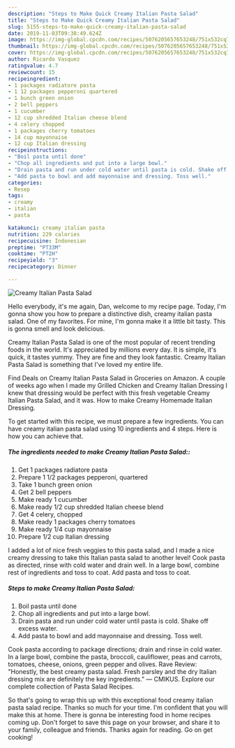 ```yaml
---
description: "Steps to Make Quick Creamy Italian Pasta Salad"
title: "Steps to Make Quick Creamy Italian Pasta Salad"
slug: 5155-steps-to-make-quick-creamy-italian-pasta-salad
date: 2019-11-03T09:38:49.624Z
image: https://img-global.cpcdn.com/recipes/5076205657653248/751x532cq70/creamy-italian-pasta-salad-recipe-main-photo.jpg
thumbnail: https://img-global.cpcdn.com/recipes/5076205657653248/751x532cq70/creamy-italian-pasta-salad-recipe-main-photo.jpg
cover: https://img-global.cpcdn.com/recipes/5076205657653248/751x532cq70/creamy-italian-pasta-salad-recipe-main-photo.jpg
author: Ricardo Vasquez
ratingvalue: 4.7
reviewcount: 15
recipeingredient:
- 1 packages radiatore pasta
- 1 12 packages pepperoni quartered
- 1 bunch green onion
- 2 bell peppers
- 1 cucumber
- 12 cup shredded Italian cheese blend
- 4 celery chopped
- 1 packages cherry tomatoes
- 14 cup mayonnaise
- 12 cup Italian dressing
recipeinstructions:
- "Boil pasta until done"
- "Chop all ingredients and put into a large bowl."
- "Drain pasta and run under cold water until pasta is cold. Shake off excess water."
- "Add pasta to bowl and add mayonnaise and dressing. Toss well."
categories:
- Resep
tags:
- creamy
- italian
- pasta

katakunci: creamy italian pasta
nutrition: 229 calories
recipecuisine: Indonesian
preptime: "PT33M"
cooktime: "PT2H"
recipeyield: "3"
recipecategory: Dinner

---
```



![Creamy Italian Pasta Salad](https://img-global.cpcdn.com/recipes/5076205657653248/751x532cq70/creamy-italian-pasta-salad-recipe-main-photo.jpg)

Hello everybody, it's me again, Dan, welcome to my recipe page. Today, I'm gonna show you how to prepare a distinctive dish, creamy italian pasta salad. One of my favorites. For mine, I'm gonna make it a little bit tasty. This is gonna smell and look delicious.

Creamy Italian Pasta Salad is one of the most popular of recent trending foods in the world. It's appreciated by millions every day. It is simple, it's quick, it tastes yummy. They are fine and they look fantastic. Creamy Italian Pasta Salad is something that I've loved my entire life.

Find Deals on Creamy Italian Pasta Salad in Groceries on Amazon. A couple of weeks ago when I made my Grilled Chicken and Creamy Italian Dressing I knew that dressing would be perfect with this fresh vegetable Creamy Italian Pasta Salad, and it was. How to make Creamy Homemade Italian Dressing.


To get started with this recipe, we must prepare a few ingredients. You can have creamy italian pasta salad using 10 ingredients and 4 steps. Here is how you can achieve that.

##### The ingredients needed to make Creamy Italian Pasta Salad::

1. Get 1 packages radiatore pasta
1. Prepare 1 1/2 packages pepperoni, quartered
1. Take 1 bunch green onion
1. Get 2 bell peppers
1. Make ready 1 cucumber
1. Make ready 1/2 cup shredded Italian cheese blend
1. Get 4 celery, chopped
1. Make ready 1 packages cherry tomatoes
1. Make ready 1/4 cup mayonnaise
1. Prepare 1/2 cup Italian dressing


I added a lot of nice fresh veggies to this pasta salad, and I made a nice creamy dressing to take this Italian pasta salad to another level! Cook pasta as directed, rinse with cold water and drain well. In a large bowl, combine rest of ingredients and toss to coat. Add pasta and toss to coat. 

##### Steps to make Creamy Italian Pasta Salad:

1. Boil pasta until done
1. Chop all ingredients and put into a large bowl.
1. Drain pasta and run under cold water until pasta is cold. Shake off excess water.
1. Add pasta to bowl and add mayonnaise and dressing. Toss well.


Cook pasta according to package directions; drain and rinse in cold water. In a large bowl, combine the pasta, broccoli, cauliflower, peas and carrots, tomatoes, cheese, onions, green pepper and olives. Rave Review: &#34;Honestly, the best creamy pasta salad. Fresh parsley and the dry Italian dressing mix are definitely the key ingredients.&#34; — CMIKUS. Explore our complete collection of Pasta Salad Recipes. 

So that's going to wrap this up with this exceptional food creamy italian pasta salad recipe. Thanks so much for your time. I'm confident that you will make this at home. There is gonna be interesting food in home recipes coming up. Don't forget to save this page on your browser, and share it to your family, colleague and friends. Thanks again for reading. Go on get cooking!
